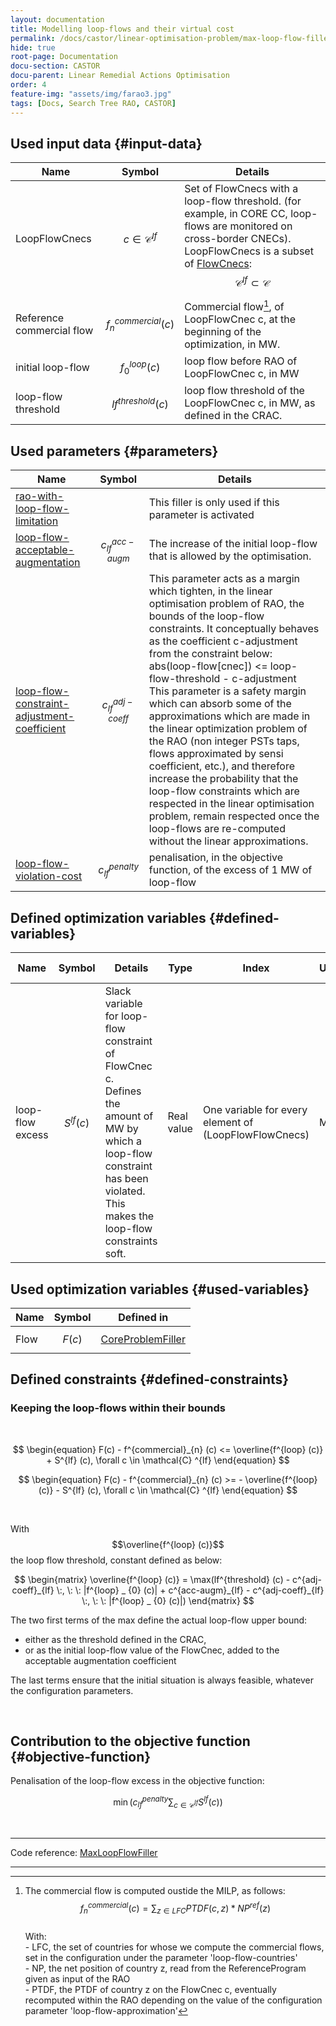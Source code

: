```yaml
---
layout: documentation
title: Modelling loop-flows and their virtual cost
permalink: /docs/castor/linear-optimisation-problem/max-loop-flow-filler
hide: true
root-page: Documentation
docu-section: CASTOR
docu-parent: Linear Remedial Actions Optimisation
order: 4
feature-img: "assets/img/farao3.jpg"
tags: [Docs, Search Tree RAO, CASTOR]
---
```


## Used input data {#input-data}

| Name | Symbol | Details |
|---|---|---|
| LoopFlowCnecs | $$c \in \mathcal{C} ^{lf}$$ | Set of FlowCnecs with a loop-flow threshold. (for example, in CORE CC, loop-flows are monitored on cross-border CNECs). LoopFlowCnecs is a subset of [FlowCnecs](core-problem-filler#input-data): $$\mathcal{C} ^{lf} \subset \mathcal{C}$$ |
| Reference commercial flow | $$f^{commercial}_{n} (c)$$ | Commercial flow[^1], of LoopFlowCnec c, at the beginning of the optimization, in MW. |
| initial loop-flow | $$f^{loop} _ {0} (c)$$ | loop flow before RAO of LoopFlowCnec c, in MW |
| loop-flow threshold | $$lf^{threshold} (c)$$ | loop flow threshold of the LoopFlowCnec c, in MW, as defined in the CRAC. |

[^1]: The commercial flow is computed oustide the MILP, as follows: <br> $$f^{commercial}_{n} (c) = \sum_{z \in LFC} PTDF(c,z) * NP^{ref}(z)$$ <br> With: <br> - LFC, the set of countries for whose we compute the commercial flows, set in the configuration under the parameter 'loop-flow-countries' <br> - NP, the net position of country z, read from the ReferenceProgram given as input of the RAO <br> - PTDF, the PTDF of country z on the FlowCnec c, eventually recomputed within the RAO depending on the value of the configuration parameter 'loop-flow-approximation'

## Used parameters {#parameters}

| Name | Symbol | Details |
|---|---|---|
| [rao-with-loop-flow-limitation](/docs/parameters/json-parameters#rao-with-loop-flow-limitation) |  | This filler is only used if this parameter is activated |
| [loop-flow-acceptable-augmentation](/docs/parameters/json-parameters#loop-flow-acceptable-augmentation) | $$c^{acc-augm}_{lf}$$ | The increase of the initial loop-flow that is allowed by the optimisation. |
| [loop-flow-constraint-adjustment-coefficient](/docs/parameters/json-parameters#loop-flow-constraint-adjustment-coefficient) | $$c^{adj-coeff}_{lf}$$ | This parameter acts as a margin which tighten, in the linear optimisation problem of RAO, the bounds of the loop-flow constraints. It conceptually behaves as the coefficient c-adjustment from the constraint below: <br> abs(loop-flow[cnec]) <= loop-flow-threshold - c-adjustment <br> This parameter is a safety margin which can absorb some of the approximations which are made in the linear optimization problem of the RAO (non integer PSTs taps, flows approximated by sensi coefficient, etc.), and therefore increase the probability that the loop-flow constraints which are respected in the linear optimisation problem, remain respected once the loop-flows are re-computed without the linear approximations. |
| [loop-flow-violation-cost](/docs/parameters/json-parameters#loop-flow-violation-cost) | $$c^{penalty}_{lf}$$ | penalisation, in the objective function, of the excess of 1 MW of loop-flow |

## Defined optimization variables {#defined-variables}

| Name | Symbol | Details | Type | Index | Unit | Lower bound | Upper bound |
|---|---|---|---|---|---|---|---|
| loop-flow excess | $$S^{lf} (c)$$ | Slack variable for loop-flow constraint of FlowCnec c. <br> Defines the amount of MW by which a loop-flow constraint has been violated. <br> This makes the loop-flow constraints soft. | Real value | One variable for every element of (LoopFlowFlowCnecs) | MW | 0 | $$+\infty$$ |

## Used optimization variables {#used-variables}

| Name | Symbol | Defined in |
|---|---|---|
| Flow | $$F(c)$$ | [CoreProblemFiller](core-problem-filler#defined-variables) |

## Defined constraints {#defined-constraints}

### Keeping the loop-flows within their bounds

<br>

$$
\begin{equation}
F(c) - f^{commercial}_{n} (c) <= \overline{f^{loop} (c)} + S^{lf} (c), \forall c \in \mathcal{C} ^{lf}
\end{equation}
$$  

$$
\begin{equation}
F(c) - f^{commercial}_{n} (c) >= - \overline{f^{loop} (c)} - S^{lf} (c), \forall c \in \mathcal{C} ^{lf}
\end{equation}
$$  

<br>

With $$\overline{f^{loop} (c)}$$ the loop flow threshold, constant defined as below:  

$$
\begin{matrix}
\overline{f^{loop} (c)} = \max(lf^{threshold} (c) - c^{adj-coeff}_{lf} \:, \: \: |f^{loop} _ {0} (c)| + c^{acc-augm}_{lf} - c^{adj-coeff}_{lf} \:, \: \: |f^{loop} _ {0} (c)|)
\end{matrix}
$$

The two first terms of the max define the actual loop-flow upper bound: 
- either as the threshold defined in the CRAC,
- or as the initial loop-flow value of the FlowCnec, added to the acceptable augmentation coefficient  

The last terms ensure that the initial situation is always feasible, whatever the configuration parameters.

<br>

## Contribution to the objective function {#objective-function}

Penalisation of the loop-flow excess in the objective function:  

$$
\begin{equation}
\min (c^{penalty}_{lf} \sum_{c \in \mathcal{C} ^{lf}} S^{lf} (c))
\end{equation}
$$

<br>

---
Code reference: [MaxLoopFlowFiller](https://github.com/farao-community/farao-core/blob/master/ra-optimisation/search-tree-rao/src/main/java/com/farao_community/farao/search_tree_rao/linear_optimisation/algorithms/fillers/MaxLoopFlowFiller.java)

---